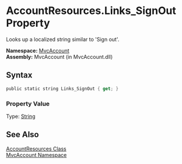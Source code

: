 AccountResources.Links_SignOut Property
=======================================
Looks up a localized string similar to 'Sign out'.

**Namespace:** [MvcAccount][1]  
**Assembly:** MvcAccount (in MvcAccount.dll)

Syntax
------

```csharp
public static string Links_SignOut { get; }
```

### Property Value
Type: [String][2]

See Also
--------
[AccountResources Class][3]  
[MvcAccount Namespace][1]  

[1]: ../README.md
[2]: http://msdn2.microsoft.com/en-us/library/s1wwdcbf
[3]: README.md
